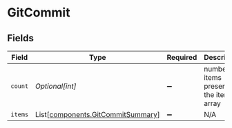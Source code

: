 # GitCommit


## Fields

| Field                                                                            | Type                                                                             | Required                                                                         | Description                                                                      |
| -------------------------------------------------------------------------------- | -------------------------------------------------------------------------------- | -------------------------------------------------------------------------------- | -------------------------------------------------------------------------------- |
| `count`                                                                          | *Optional[int]*                                                                  | :heavy_minus_sign:                                                               | number of items present in the items array                                       |
| `items`                                                                          | List[[components.GitCommitSummary](../../models/components/gitcommitsummary.md)] | :heavy_minus_sign:                                                               | N/A                                                                              |
